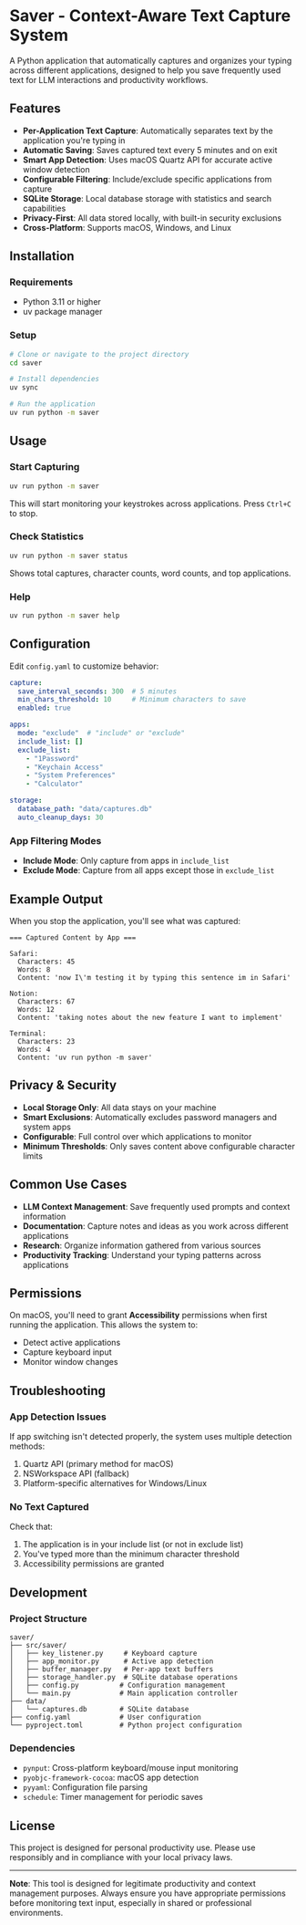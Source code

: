 # Saver - Context-Aware Text Capture System

A Python application that automatically captures and organizes your typing across different applications, designed to help you save frequently used text for LLM interactions and productivity workflows.

## Features

- **Per-Application Text Capture**: Automatically separates text by the application you're typing in
- **Automatic Saving**: Saves captured text every 5 minutes and on exit
- **Smart App Detection**: Uses macOS Quartz API for accurate active window detection
- **Configurable Filtering**: Include/exclude specific applications from capture
- **SQLite Storage**: Local database storage with statistics and search capabilities
- **Privacy-First**: All data stored locally, with built-in security exclusions
- **Cross-Platform**: Supports macOS, Windows, and Linux

## Installation

### Requirements

- Python 3.11 or higher
- uv package manager

### Setup

```bash
# Clone or navigate to the project directory
cd saver

# Install dependencies
uv sync

# Run the application
uv run python -m saver
```

## Usage

### Start Capturing

```bash
uv run python -m saver
```

This will start monitoring your keystrokes across applications. Press `Ctrl+C` to stop.

### Check Statistics

```bash
uv run python -m saver status
```

Shows total captures, character counts, word counts, and top applications.

### Help

```bash
uv run python -m saver help
```

## Configuration

Edit `config.yaml` to customize behavior:

```yaml
capture:
  save_interval_seconds: 300  # 5 minutes
  min_chars_threshold: 10     # Minimum characters to save
  enabled: true

apps:
  mode: "exclude"  # "include" or "exclude"
  include_list: []
  exclude_list:
    - "1Password"
    - "Keychain Access"
    - "System Preferences"
    - "Calculator"

storage:
  database_path: "data/captures.db"
  auto_cleanup_days: 30
```

### App Filtering Modes

- **Include Mode**: Only capture from apps in `include_list`
- **Exclude Mode**: Capture from all apps except those in `exclude_list`

## Example Output

When you stop the application, you'll see what was captured:

```
=== Captured Content by App ===

Safari:
  Characters: 45
  Words: 8
  Content: 'now I\'m testing it by typing this sentence im in Safari'

Notion:
  Characters: 67
  Words: 12
  Content: 'taking notes about the new feature I want to implement'

Terminal:
  Characters: 23
  Words: 4
  Content: 'uv run python -m saver'
```

## Privacy & Security

- **Local Storage Only**: All data stays on your machine
- **Smart Exclusions**: Automatically excludes password managers and system apps
- **Configurable**: Full control over which applications to monitor
- **Minimum Thresholds**: Only saves content above configurable character limits

## Common Use Cases

- **LLM Context Management**: Save frequently used prompts and context information
- **Documentation**: Capture notes and ideas as you work across different applications
- **Research**: Organize information gathered from various sources
- **Productivity Tracking**: Understand your typing patterns across applications

## Permissions

On macOS, you'll need to grant **Accessibility** permissions when first running the application. This allows the system to:

- Detect active applications
- Capture keyboard input
- Monitor window changes

## Troubleshooting

### App Detection Issues

If app switching isn't detected properly, the system uses multiple detection methods:

1. Quartz API (primary method for macOS)
2. NSWorkspace API (fallback)
3. Platform-specific alternatives for Windows/Linux

### No Text Captured

Check that:

1. The application is in your include list (or not in exclude list)
2. You've typed more than the minimum character threshold
3. Accessibility permissions are granted

## Development

### Project Structure

```
saver/
├── src/saver/
│   ├── key_listener.py     # Keyboard capture
│   ├── app_monitor.py      # Active app detection
│   ├── buffer_manager.py   # Per-app text buffers
│   ├── storage_handler.py  # SQLite database operations
│   ├── config.py          # Configuration management
│   └── main.py            # Main application controller
├── data/
│   └── captures.db        # SQLite database
├── config.yaml            # User configuration
└── pyproject.toml         # Python project configuration
```

### Dependencies

- `pynput`: Cross-platform keyboard/mouse input monitoring
- `pyobjc-framework-cocoa`: macOS app detection
- `pyyaml`: Configuration file parsing
- `schedule`: Timer management for periodic saves

## License

This project is designed for personal productivity use. Please use responsibly and in compliance with your local privacy laws.

---

**Note**: This tool is designed for legitimate productivity and context management purposes. Always ensure you have appropriate permissions before monitoring text input, especially in shared or professional environments.